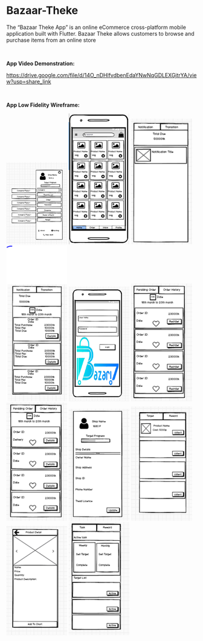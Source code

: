 # Bazaar-Theke
The “Bazaar Theke App” is an online eCommerce cross-platform mobile application built with Flutter.
Bazaar Theke allows customers to browse and purchase items from an online store



<br><p><b>App Video Demonstration:</b></p>
https://drive.google.com/file/d/14O_nDHlfvdbenEdaYNwNqGDLEXGjtrYA/view?usp=share_link

<br><p><b>App Low Fidelity Wireframe:</b></p>
<div class="column">
    <img src="additional files/Low fidelity wireframe/Drower.PNG" width="32%">
    <img src="additional files/Low fidelity wireframe/Feed.PNG" width="32%">
    <img src="additional files/Low fidelity wireframe/Inbox-Notification.PNG" width="32%">
    <img src="additional files/Low fidelity wireframe/Inbox-transition.PNG" width="32%">
    <img src="additional files/Low fidelity wireframe/Login.PNG" width="32%">
    <img src="additional files/Low fidelity wireframe/Order Histry.PNG" width="32%">
    <img src="additional files/Low fidelity wireframe/Pandding Order.PNG" width="32%">
    <img src="additional files/Low fidelity wireframe/Profile.PNG" width="32%">
    <img src="additional files/Low fidelity wireframe/Reward.PNG" width="32%">
    <img src="additional files/Low fidelity wireframe/Single Product.PNG" width="32%">
    <img src="additional files/Low fidelity wireframe/target.PNG" width="32%">
</div>
